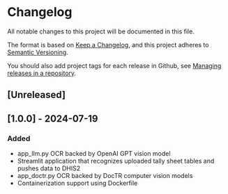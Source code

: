# Changelog
All notable changes to this project will be documented in this file.

The format is based on [Keep a Changelog](https://keepachangelog.com/en/1.0.0/),
and this project adheres to [Semantic Versioning](https://semver.org/spec/v2.0.0.html).

You should also add project tags for each release in Github, see [Managing releases in a repository](https://docs.github.com/en/repositories/releasing-projects-on-github/managing-releases-in-a-repository).

## [Unreleased]

## [1.0.0] - 2024-07-19
### Added
- app_llm.py OCR backed by OpenAI GPT vision model
- Streamlit application that recognizes uploaded tally sheet tables and pushes data to DHIS2
- app_doctr.py OCR backed by DocTR computer vision models
- Containerization support using Dockerfile
